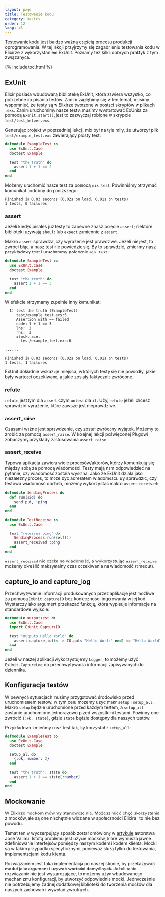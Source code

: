 ```yaml
---
layout: page
title: Testowanie kodu
category: basics
order: 12
lang: pl
---
```


Testowanie kodu jest bardzo ważną częścią procesu produkcji oprogramowania. W tej lekcji przyjrzymy się zagadnieniu testowania kodu w Elixirze z wykorzystaniem ExUnit. Poznamy też kilka dobrych praktyk z tym związanych.  

{% include toc.html %}

## ExUnit

Elixir posiada wbudowaną bibliotekę ExUnit, która zawiera wszystko, co potrzebne do pisania testów. Zanim zagłębimy się w ten temat, musimy wspomnieć, że testy są w Elixirze tworzone w postaci skryptów w plikach `.exs`. Zanim uruchomimy nasze testy, musimy wystartować ExUnita za pomocą `ExUnit.start()`, jest to zazwyczaj robione w skrypcie `test/test_helper.exs`.

Generując projekt w poprzedniej lekcji, mix był na tyle miły, że utworzył plik `test/example_test.exs` zawierający prosty test:

```elixir
defmodule ExampleTest do
  use ExUnit.Case
  doctest Example

  test "the truth" do
    assert 1 + 1 == 2
  end
end
```

Możemy uruchomić nasze test za pomocą `mix test`.  Powinniśmy otrzymać komunikat podobny do poniższego:

```shell
Finished in 0.03 seconds (0.02s on load, 0.01s on tests)
1 tests, 0 failures
```

### assert

Jeżeli kiedyś pisałeś już testy to zapewne znasz pojęcie `assert`; niektóre biblioteki używają `should` lub `expect` zamiennie z `assert`.

Makro `assert` sprawdza, czy wyrażenie jest prawdziwe. Jeżeli nie jest, to zwróci błąd, a nasz test nie powiedzie się. By to sprawdzić, zmieńmy nasz przykładowy test i uruchommy polecenie `mix test`:

```elixir
defmodule ExampleTest do
  use ExUnit.Case
  doctest Example

  test "the truth" do
    assert 1 + 1 == 3
  end
end
```

W efekcie otrzymamy zupełnie inny komunikat:

```shell
  1) test the truth (ExampleTest)
     test/example_test.exs:5
     Assertion with == failed
     code: 1 + 1 == 3
     lhs:  2
     rhs:  3
     stacktrace:
       test/example_test.exs:6

......

Finished in 0.03 seconds (0.02s on load, 0.01s on tests)
1 tests, 1 failures
```

ExUnit dokładnie wskazuje miejsca, w których testy się nie powiodły, jakie były wartości oczekiwane, a jakie zostały faktycznie zwrócone.

### refute

`refute` jest tym dla `assert` czym `unless` dla `if`.  Użyj `refute` jeżeli chcesz sprawdzić wyrażenie, które zawsze jest nieprawdziwe.  

### assert_raise

Czasami ważne jest sprawdzenie, czy został zwrócony wyjątek. Możemy to zrobić za pomocą `assert_raise`.  W kolejnej lekcji poświęconej Plugowi zobaczymy przykłady zastosowania `assert_raise`.

### assert_receive

Typowa aplikacja zawiera wiele procesów/aktorów, którzy komunikują się między sobą za pomocą wiadomości. Testy mają nam odpowiedzieć na pytanie, czy wiadomość została wysłana. Jako że ExUnit działa jako niezależny proces, to może być adresatem wiadomości. By sprawdzić, czy testowa wiadomość dodarła, możemy wykorzystać makro `assert_received`: 

```elixir
defmodule SendingProcess do
  def run(pid) do
    send pid, :ping
  end
end

defmodule TestReceive do
  use ExUnit.Case

  test "receives ping" do
    SendingProcess.run(self())
    assert_received :ping
  end
end
```

`assert_received` nie czeka na wiadomość, a wykorzystując `assert_receive` możemy określić maksymalny czas oczekiwania na wiadomość (timeout).

## capture_io and capture_log

Przechwytywanie informacji produkowanych przez aplikację jest możliwe za pomocą `ExUnit.captureIO` bez konieczności ingerowania w jej kod. Wystarczy jako argument przekazać funkcję, która wypisuje informacje na standardowe wyjście:  

```elixir
defmodule OutputTest do
  use ExUnit.Case
  import ExUnit.CaptureIO

  test "outputs Hello World" do
    assert capture_io(fn -> IO.puts "Hello World" end) == "Hello World\n"
  end
end
```

Jeżeli w naszej aplikacji wykorzystujemy `Logger`, to możemy użyć `ExUnit.CaptureLog` do przechwytywania informacji zapisywanych do dziennika.

## Konfiguracja testów

W pewnych sytuacjach musimy przygotować środowisko przed uruchomieniem testów. W tym celu możemy użyć makr `setup` i `setup_all`. Makro `setup` będzie uruchomione przed każdym testem, a `setup_all` zostanie uruchomione jednorazowo przed wszystkimi testami. Powinny one zwrócić `{:ok, state}`, gdzie `state` będzie dostępny dla naszych testów.

Przykładowo zmieńmy nasz test tak, by korzystał z `setup_all`:

```elixir
defmodule ExampleTest do
  use ExUnit.Case
  doctest Example

  setup_all do
    {:ok, number: 2}
  end

  test "the truth", state do
    assert 1 + 1 == state[:number]
  end
end
```

## Mockowanie

W Elixirze mockom mówimy stanowcze nie. Możesz mieć chęć skorzystania z mocków, ale są one niechętnie widziane w społeczności Elixira i to nie bez powodu. 

Temat ten w wyczerpujący sposób został omówiony w [artykule](http://blog.plataformatec.com.br/2015/10/mocks-and-explicit-contracts/) autorstwa José Valima. Istotą problemu jest użycie mocków, które wymusza jawne zdefiniowanie interfejsów pomiędzy naszym kodem i kodem klienta. Mocki są w takim przypadku specyficznymi, ponieważ służą tylko do testowania, implementacjami kodu klienta. 

Rozwiązaniem jest taka implementacja po naszej stronie, by przekazywać moduł jako argument i używać wartości domyślnych. Jeżeli takie rozwiązanie nie jest wystarczające, to możemy użyć wbudowanego mechanizmu konfiguracji, by utworzyć odpowiednie mocki. Jednocześnie nie potrzebujemy żadnej dodatkowej biblioteki do tworzenia mocków dla naszych zachowań i wywołań zwrotnych.